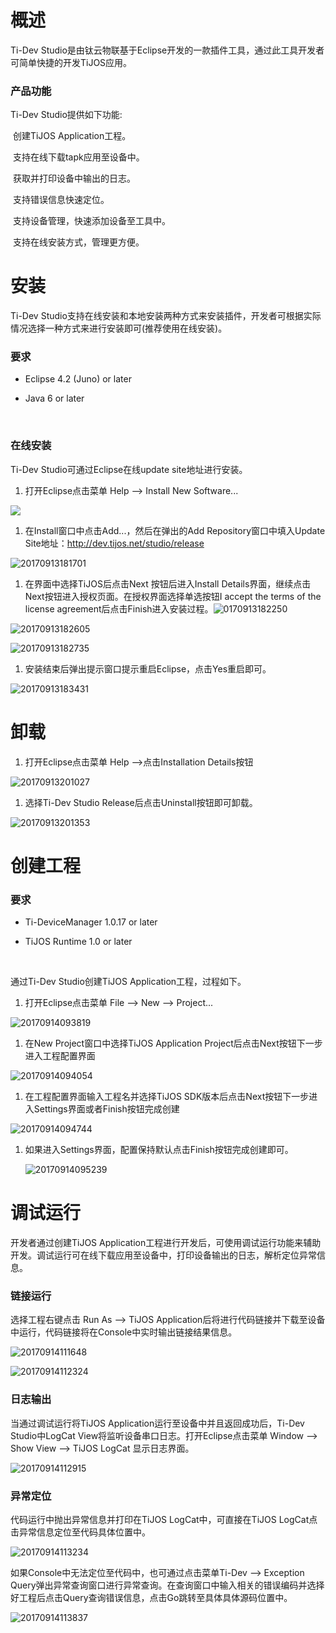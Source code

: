 # 概述

Ti-Dev Studio是由钛云物联基于Eclipse开发的一款插件工具，通过此工具开发者可简单快捷的开发TiJOS应用。

### 产品功能

Ti-Dev Studio提供如下功能:

​	创建TiJOS Application工程。

​	支持在线下载tapk应用至设备中。

​	获取并打印设备中输出的日志。

​	支持错误信息快速定位。

​	支持设备管理，快速添加设备至工具中。

​	支持在线安装方式，管理更方便。

# 安装

Ti-Dev Studio支持在线安装和本地安装两种方式来安装插件，开发者可根据实际情况选择一种方式来进行安装即可(推荐使用在线安装)。



### 要求

- Eclipse 4.2 (Juno) or later

- Java 6 or later

  ​

### 在线安装

Ti-Dev Studio可通过Eclipse在线update site地址进行安装。

1. 打开Eclipse点击菜单 Help --> Install New Software... 

![](.\img\20170913175732.png)

1. 在Install窗口中点击Add...，然后在弹出的Add Repository窗口中填入Update Site地址：http://dev.tijos.net/studio/release

![20170913181701](.\img\20170913181701.png)

1. 在界面中选择TiJOS后点击Next 按钮后进入Install Details界面，继续点击Next按钮进入授权页面。在授权界面选择单选按钮I accept the terms of the license agreement后点击Finish进入安装过程。![0170913182250](.\img\20170913182250.png)

![20170913182605](.\img\20170913182605.png)

![20170913182735](.\img\20170913182735.png)



1. 安装结束后弹出提示窗口提示重启Eclipse，点击Yes重启即可。

![20170913183431](.\img\20170913183431.png)

# 卸载

1. 打开Eclipse点击菜单 Help -->点击Installation Details按钮

![20170913201027](.\img\20170913201027.png)

1. 选择Ti-Dev Studio Release后点击Uninstall按钮即可卸载。

![20170913201353](.\img\20170913201353.png)

# 创建工程

### 要求

- Ti-DeviceManager 1.0.17 or later

- TiJOS Runtime 1.0 or later

  ​

通过Ti-Dev Studio创建TiJOS Application工程，过程如下。

1. 打开Eclipse点击菜单 File --> New --> Project...

![20170914093819](.\img\20170914093819.png)

1. 在New Project窗口中选择TiJOS Application Project后点击Next按钮下一步进入工程配置界面

![20170914094054](.\img\20170914094054.png)

1. 在工程配置界面输入工程名并选择TiJOS SDK版本后点击Next按钮下一步进入Settings界面或者Finish按钮完成创建

![20170914094744](.\img\20170914094744.png)

1. 如果进入Settings界面，配置保持默认点击Finish按钮完成创建即可。

   ![20170914095239](.\img\20170914095239.png)

# 调试运行

开发者通过创建TiJOS Application工程进行开发后，可使用调试运行功能来辅助开发。调试运行可在线下载应用至设备中，打印设备输出的日志，解析定位异常信息。



### 链接运行

选择工程右键点击 Run As --> TiJOS Application后将进行代码链接并下载至设备中运行，代码链接将在Console中实时输出链接结果信息。

![20170914111648](.\img\20170914111648.png)

![20170914112324](.\img\20170914112324.png)



### 日志输出

当通过调试运行将TiJOS Application运行至设备中并且返回成功后，Ti-Dev Studio中LogCat View将监听设备串口日志。打开Eclipse点击菜单 Window --> Show View --> TiJOS LogCat 显示日志界面。

![20170914112915](.\img\20170925183001.png)



### 异常定位

代码运行中抛出异常信息并打印在TiJOS LogCat中，可直接在TiJOS LogCat点击异常信息定位至代码具体位置中。

![20170914113234](.\img\20170925183601.png)

如果Console中无法定位至代码中，也可通过点击菜单Ti-Dev --> Exception Query弹出异常查询窗口进行异常查询。在查询窗口中输入相关的错误编码并选择好工程后点击Query查询错误信息，点击Go跳转至具体具体源码位置中。

![20170914113837](.\img\20170914114708.png)

